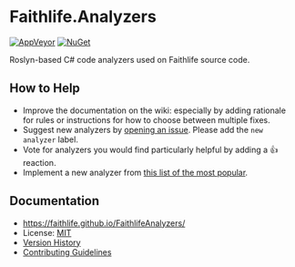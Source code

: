 # Faithlife.Analyzers

[![AppVeyor](https://img.shields.io/appveyor/ci/Faithlife/FaithlifeAnalyzers/master.svg)](https://ci.appveyor.com/project/Faithlife/FaithlifeAnalyzers) [![NuGet](https://img.shields.io/nuget/v/Faithlife.Analyzers.svg)](https://www.nuget.org/packages/Faithlife.Analyzers)

Roslyn-based C# code analyzers used on Faithlife source code.

## How to Help

* Improve the documentation on the wiki: especially by adding rationale for rules or instructions for how to choose between multiple fixes.
* Suggest new analyzers by [opening an issue](https://github.com/Faithlife/FaithlifeAnalyzers/issues/new). Please add the `new analyzer` label.
* Vote for analyzers you would find particularly helpful by adding a 👍 reaction.
* Implement a new analyzer from [this list of the most popular](https://github.com/Faithlife/FaithlifeAnalyzers/issues?q=is%3Aissue+is%3Aopen+sort%3Areactions-%2B1-desc+label%3A%22new+analyzer%22).


## Documentation
* https://faithlife.github.io/FaithlifeAnalyzers/
* License: [MIT](LICENSE)
* [Version History](VersionHistory.md)
* [Contributing Guidelines](CONTRIBUTING.md)
